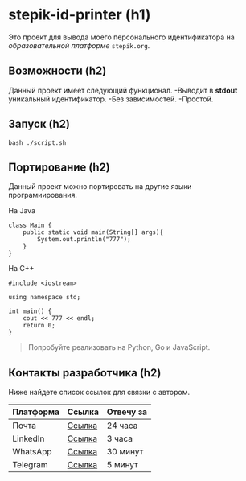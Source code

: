 # stepik-id-printer (h1)

Это проект для вывода моего персонального идентификатора на *образовательной платформе* `stepik.org`.

## Возможности (h2)

Данный проект имеет следующий функционал.
-Выводит в **stdout** уникальный идентификатор.
-Без зависимостей.
-Простой.

## Запуск (h2)

`bash ./script.sh`

## Портирование (h2)

Данный проект можно портировать на другие языки програмиирования.

На Java

```
class Main {
    public static void main(String[] args){
        System.out.println("777");
    }
}
```

На C++

```
#include <iostream>

using namespace std;

int main() {
    cout << 777 << endl;
    return 0;
}
```
> Попробуйте реализовать на Python, Go и JavaScript.

## Контакты разработчика (h2)

Ниже найдете список ссылок для связки с автором. 

| Платформа | Ссылка | Отвечу за |
|-----------|--------|-----------|
|   Почта| [Ссылка](https://www.gmail.com/mail/help/intl/ru/about.html?de.)| 24 часа|
|   LinkedIn| [Ссылка](https://ru.linkedin.com/)| 3 часа|
|   WhatsApp| [Ссылка](https://www.whatsapp.com/?lang=ru)| 30 минут|
|   Telegram| [Ссылка](https://web.telegram.org/)| 5 минут|


